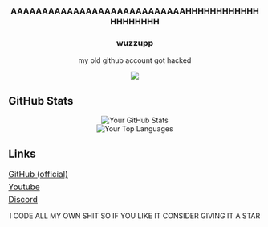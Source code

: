 <h3 align="center">AAAAAAAAAAAAAAAAAAAAAAAAAAAAHHHHHHHHHHHHHHHHHHHH</h3>
<h3 align="center">wuzzupp</h3>

<div align="center">
  <p>my old github account got hacked</p>
</div>
<div align="center">
  <img src="https://discordsvgcreator.pythonanywhere.com/getUserProfile/1237515037703274517?showBanner=false&showID=false" /><br>
</div>

## GitHub Stats

<div align="center">
  <img src="https://github-readme-stats.vercel.app/api?username=sodaduhking2&theme=highcontrast&show_icons=true" alt="Your GitHub Stats" />
</div>

<div align="center">
  <img src="https://github-readme-stats.vercel.app/api/top-langs/?username=sodaduhking2&theme=highcontrast" alt="Your Top Languages" />
</div>

## Links

</div>
    <p style="margin: 5px 0; font-size: 16px;"><a href="https://github.com/sodaduhking2" target="_blank">GitHub (official)</a></p>
    <p style="margin: 5px 0; font-size: 16px;"><a href="https://www.youtube.com/@Soda.V.R" target="_blank">Youtube</a></p>
    <p style="margin: 5px 0; font-size: 16px;"><a href="https://discord.gg/dZsn8wkfx2" target="_blank">Discord</a></p>
</div>

<div align="center">
  <p>I CODE ALL MY OWN SHIT SO IF YOU LIKE IT CONSIDER GIVING IT A STAR</p>
</div>
